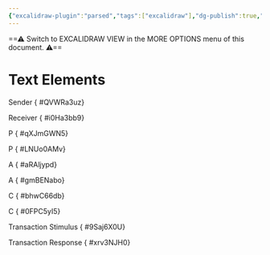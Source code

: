 ```yaml
---
{"excalidraw-plugin":"parsed","tags":["excalidraw"],"dg-publish":true,"permalink":"/excalidraw/transaction-stimulus/","dgPassFrontmatter":true,"noteIcon":"1","created":"2023-11-14T21:08:39.117+05:30","updated":"2023-12-12T22:58:18.986+05:30"}
---
```


==⚠  Switch to EXCALIDRAW VIEW in the MORE OPTIONS menu of this document. ⚠==


# Text Elements
Sender
{ #QVWRa3uz}


Receiver
{ #i0Ha3bb9}


P
{ #qXJmGWN5}


P
{ #LNUo0AMv}


A
{ #aRAljypd}


A
{ #gmBENabo}


C
{ #bhwC66db}


C
{ #0FPC5yI5}


Transaction
Stimulus
{ #9Saj6X0U}


Transaction
Response
{ #xrv3NJH0}


